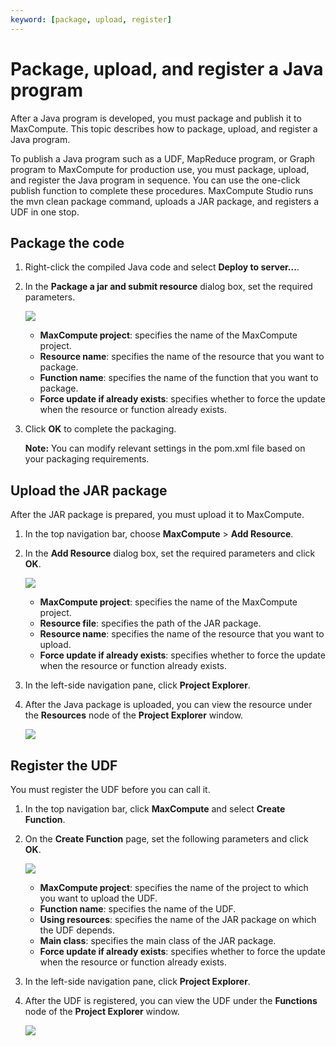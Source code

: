 ```yaml
---
keyword: [package, upload, register]
---
```


# Package, upload, and register a Java program

After a Java program is developed, you must package and publish it to MaxCompute. This topic describes how to package, upload, and register a Java program.

To publish a Java program such as a UDF, MapReduce program, or Graph program to MaxCompute for production use, you must package, upload, and register the Java program in sequence. You can use the one-click publish function to complete these procedures. MaxCompute Studio runs the mvn clean package command, uploads a JAR package, and registers a UDF in one stop.

## Package the code

1.  Right-click the compiled Java code and select **Deploy to server...**.

2.  In the **Package a jar and submit resource** dialog box, set the required parameters.

    ![](https://static-aliyun-doc.oss-cn-hangzhou.aliyuncs.com/assets/img/12133/15447826972060_en-US.png)

    -   **MaxCompute project**: specifies the name of the MaxCompute project.
    -   **Resource name**: specifies the name of the resource that you want to package.
    -   **Function name**: specifies the name of the function that you want to package.
    -   **Force update if already exists**: specifies whether to force the update when the resource or function already exists.
3.  Click **OK** to complete the packaging.

    **Note:** You can modify relevant settings in the pom.xml file based on your packaging requirements.


## Upload the JAR package

After the JAR package is prepared, you must upload it to MaxCompute.

1.  In the top navigation bar, choose **MaxCompute** \> **Add Resource**.

2.  In the **Add Resource** dialog box, set the required parameters and click **OK**.

    ![](https://static-aliyun-doc.oss-cn-hangzhou.aliyuncs.com/assets/img/12133/15447826972062_en-US.png)

    -   **MaxCompute project**: specifies the name of the MaxCompute project.
    -   **Resource file**: specifies the path of the JAR package.
    -   **Resource name**: specifies the name of the resource that you want to upload.
    -   **Force update if already exists**: specifies whether to force the update when the resource or function already exists.
3.  In the left-side navigation pane, click **Project Explorer**.

4.  After the Java package is uploaded, you can view the resource under the **Resources** node of the **Project Explorer** window.

    ![](https://static-aliyun-doc.oss-cn-hangzhou.aliyuncs.com/assets/img/en-US/0429644061/p2063.png)


## Register the UDF

You must register the UDF before you can call it.

1.  In the top navigation bar, click **MaxCompute** and select **Create Function**.

2.  On the **Create Function** page, set the following parameters and click **OK**.

    ![](https://static-aliyun-doc.oss-cn-hangzhou.aliyuncs.com/assets/img/12133/15447826972065_en-US.png)

    -   **MaxCompute project**: specifies the name of the project to which you want to upload the UDF.
    -   **Function name**: specifies the name of the UDF.
    -   **Using resources**: specifies the name of the JAR package on which the UDF depends.
    -   **Main class**: specifies the main class of the JAR package.
    -   **Force update if already exists**: specifies whether to force the update when the resource or function already exists.
3.  In the left-side navigation pane, click **Project Explorer**.

4.  After the UDF is registered, you can view the UDF under the **Functions** node of the **Project Explorer** window.

    ![](https://static-aliyun-doc.oss-cn-hangzhou.aliyuncs.com/assets/img/en-US/0429644061/p2066.png)


